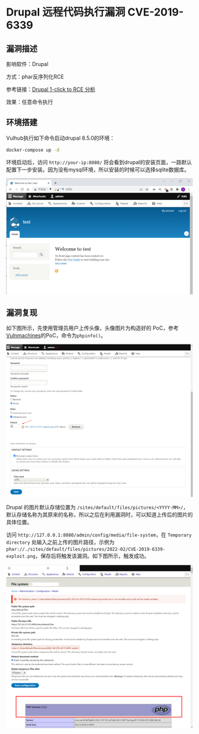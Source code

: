# Drupal 远程代码执行漏洞 CVE-2019-6339

## 漏洞描述

影响软件：Drupal

方式：phar反序列化RCE

参考链接：[Drupal 1-click to RCE 分析](https://paper.seebug.org/897/)

效果：任意命令执行

## 环境搭建

Vulhub执行如下命令启动drupal 8.5.0的环境：

```bash
docker-compose up -d
```

环境启动后，访问 `http://your-ip:8080/` 将会看到drupal的安装页面，一路默认配置下一步安装。因为没有mysql环境，所以安装的时候可以选择sqlite数据库。

![image-20220222211144998](images/202202222111090.png)

## 漏洞复现

如下图所示，先使用管理员用户上传头像，头像图片为构造好的 PoC，参考[Vulnmachines](https://github.com/Vulnmachines/drupal-cve-2019-6339/blob/main/)的PoC，命令为`phpinfo()`。

![image-20220222211616967](images/202202222116084.png)

Drupal 的图片默认存储位置为 `/sites/default/files/pictures/<YYYY-MM>/`，默认存储名称为其原来的名称，所以之后在利用漏洞时，可以知道上传后的图片的具体位置。

访问 `http://127.0.0.1:8080/admin/config/media/file-system`，在 `Temporary directory` 处输入之前上传的图片路径，示例为 `phar://./sites/default/files/pictures/2022-02/CVE-2019-6339-exploit.png`，保存后将触发该漏洞。如下图所示，触发成功。

![image-20220222211529804](images/202202222115460.png)